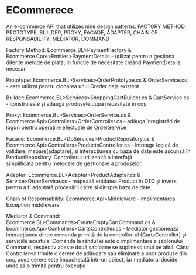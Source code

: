 # ECommerece
An e-commerce API that utilizes nine design patterns: FACTORY METHOD, PROTOTYPE, BUILDER, PROXY, FACADE, ADAPTER, CHAIN OF RESPONSABILITY, MEDIATOR, COMMAND

Factory Method: Ecommerce.BL>PaymentFactory & Ecommerce.Core>Entities>PaymentDetails
     - utilizat pentru a gestiona diferite metode de plată, în funcție de necesitate
creând PaymentDetails necesar

Prototype: Ecommerce.BL>Services>OrderPrototype.cs & OrderService.cs
    - este utilizat pentru clonarea unui Oreder deja existent

Builder: Ecommerce.BL>Services>ShoppingCartBuilder.cs & CartService.cs
    - construieste și adaugă produsele după necesitate în coș 

Proxy: Ecommerce.BL>Services>OrderService.cs & Ecommerce.Api>Controllers>OrderController.cs
    - adăuga înregistrări de loguri pentru operațiile efectuate de OrderService

Facade: Ecommerce.BL>DbServices>ProductRepository.cs & Ecommerce.Api>Controllers>ProductsController.cs
    - întreaga logică de validare, mapare(adaptare), si interacțiunea cu baza de date este ascunsă în ProductRepository. Controllerul utilizează o interfață     
   simplificată pentru metodele de gestionare a produselor.

Adapter: Ecommerce.BL>Adapter>ProductAdapter.cs & Service>OrderService.cs
     - mapează entitatea Product în DTO și invers, pentru a fi adaptată procesării către și dinspre baza de date.

Chain of Responsability: Ecommerce.Api>Middleware
     - implimentarea Exception middleware

Mediator & Command: Ecommerce.BL>Commands>CreateEmptyCartCommand.cs & Ecommerce.Api>Controllers>CartsController.cs
     - Mediator gestionează interacțiunea dintre comanda primită de la controller-ul (CartsController) și serviciile acestuia. Comanda la rândul ei este o implimentare a șablonului Command, respectiv aceste două șabloane se suplinesc unul pe altul. Când Controller-ul trimite o cerere de adăugare sau eliminare a unor produse din coș, acea cerere este împachetată într-un obiect, iar mediatorul decide unde să o trimită pentru execuție
